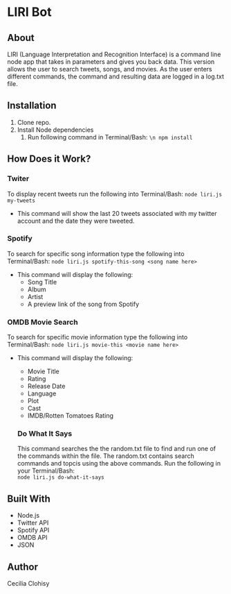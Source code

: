 # LIRI Bot

## About 
LIRI (Language Interpretation and Recognition Interface) is a command line node app that takes in parameters and gives you back data. This version allows the user to search tweets, songs, and movies. As the user enters different commands, the command and resulting data are logged in a log.txt file. 

## Installation
1. Clone repo.
1. Install Node dependencies
    1. Run following command in Terminal/Bash: 
`\n npm install`

## How Does it Work? 
### Twiter
To display recent tweets run the following into Terminal/Bash:
`node liri.js my-tweets`
* This command will show the last 20 tweets associated with my twitter account and the date they were tweeted.

### Spotify
To search for specific song information type the following into Terminal/Bash: 
`node liri.js spotify-this-song <song name here>`
* This command will display the following: 
    * Song Title
    * Album
    * Artist
    * A preview link of the song from Spotify

### OMDB Movie Search
To search for specific movie information type the following into Terminal/Bash: 
`node liri.js movie-this <movie name here>`
* This command will display the following:
    * Movie Title
    * Rating
    * Release Date
    * Language
    * Plot
    * Cast
    * IMDB/Rotten Tomatoes Rating
    
    ### Do What It Says
    This command searches the the random.txt file to find and run one of the commands within the file. The random.txt contains search commands and topcis using the above commands. 
    Run the following in your Terminal/Bash:   
    `node liri.js do-what-it-says`

## Built With
* Node.js
* Twitter API 
* Spotify API 
* OMDB API 
* JSON


## Author 
Cecilia Clohisy
